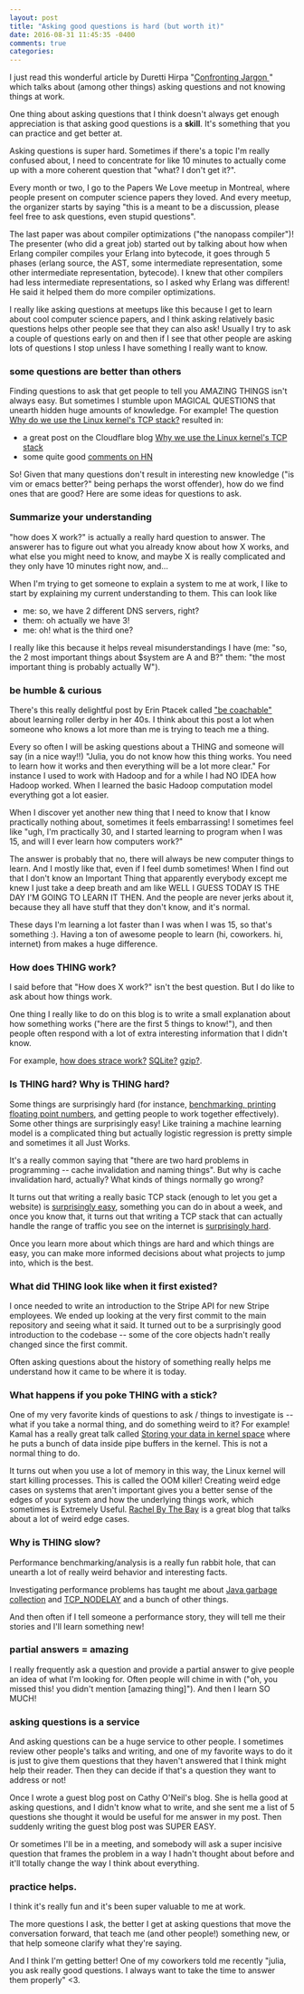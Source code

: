 ```yaml
---
layout: post
title: "Asking good questions is hard (but worth it)"
date: 2016-08-31 11:45:35 -0400
comments: true
categories: 
---
```


I just read this wonderful article by Duretti Hirpa "[Confronting Jargon
](https://medium.com/@duretti/confronting-jargon-7d39c8dd9353)" which talks about (among other things) asking questions and not knowing things at work.

One thing about asking questions that I think doesn't always get enough
appreciation is that asking good questions is a **skill**. It's something that
you can practice and get better at.

Asking questions is super hard. Sometimes if there's a topic I'm really
confused about, I need to concentrate for like 10 minutes to actually come up
with a more coherent question that "what? I don't get it?".

Every month or two, I go to the Papers We Love meetup in Montreal, where
people present on computer science papers they loved. And every meetup, the
organizer starts by saying "this is a meant to be a discussion, please feel
free to ask questions, even stupid questions".

The last paper was about compiler optimizations ("the nanopass compiler")! The
presenter (who did a great job) started out by talking about how when Erlang
compiler compiles your Erlang into bytecode, it goes through 5 phases (erlang
source, the AST, some intermediate representation, some other intermediate
representation, bytecode). I knew that other compilers had less intermediate
representations, so I asked why Erlang was different! He said it helped them do
more compiler optimizations.

I really like asking questions at meetups like this because I get to learn
about cool computer science papers, and I think asking relatively basic
questions helps other people see that they can also ask! Usually I try to ask
a couple of questions early on and then if I see that other people are asking
lots of questions I stop unless I have something I really want to
know.

### some questions are better than others

Finding questions to ask that get people to tell you AMAZING THINGS isn't
always easy. But sometimes I stumble upon MAGICAL QUESTIONS that unearth
hidden huge amounts of knowledge. For example! The question
[Why do we use the Linux kernel's TCP stack?](http://jvns.ca/blog/2016/06/30/why-do-we-use-the-linux-kernels-tcp-stack/) resulted in:

- a great post on the Cloudflare blog [Why we use the Linux kernel's TCP stack](https://blog.cloudflare.com/why-we-use-the-linux-kernels-tcp-stack/)
- some quite good [comments on HN](https://news.ycombinator.com/item?id=12021195)

So! Given that many questions don't result in interesting new knowledge ("is
vim or emacs better?" being perhaps the worst offender), how do we find ones
that are good? Here are some ideas for questions to ask.

### Summarize your understanding

"how does X work?" is actually a really hard question to answer. The answerer has to figure out
what you already know about how X works, and what else you might need to know,
and maybe X is really complicated and they only have 10 minutes right now, and...

When I'm trying to get someone to explain a system to me at work, I like to
start by explaining my current understanding to them. This can look like

- me: so, we have 2 different DNS servers, right?
- them: oh actually we have 3!
- me: oh! what is the third one?

I really like this because it helps reveal misunderstandings I have (me: "so,
the 2 most important things about $system are A and B?" them: "the most
important thing is probably actually W").

### be humble & curious

There's this really delightful post by Erin Ptacek called ["be coachable"](http://sockpuppet.org/blog/2015/08/21/be-coachable/) about learning roller derby in her 40s. I think about this post a lot when someone who knows a lot more than me is trying to teach me a thing.

Every so often I will be asking questions about a THING and someone will say
(in a nice way!!) "Julia, you do not know how this thing works. You need to
learn how it works and then everything will be a lot more clear." For instance
I used to work with Hadoop and for a while I had NO IDEA how Hadoop worked.
When I learned the basic Hadoop computation model everything got a lot easier.

When I discover yet another new thing that I need to know that I know
practically nothing about, sometimes it feels embarrassing! I sometimes feel
like "ugh, I'm practically 30, and I started learning to program when I was
15, and will I ever learn how computers work?"

The answer is probably that no, there will always be new computer things to
learn. And I mostly like that, even if I feel dumb sometimes! When I find out
that I don't know an Important Thing that apparently everybody except me knew
I just take a deep breath and am like WELL I GUESS TODAY IS THE DAY I'M GOING
TO LEARN IT THEN. And the people are never jerks about it, because they all
have stuff that they don't know, and it's normal.

These days I'm learning a lot faster than I was when I was 15, so that's
something :). Having a ton of awesome people to learn (hi, coworkers. hi,
internet) from makes a huge difference.

### How does THING work?

I said before that "How does X work?" isn't the best question. But I do like
to ask about how things work.

One thing I really like to do on this blog is to write a small explanation
about how something works ("here are the first 5 things to know!"), and then
people often respond with a lot of extra interesting information that I didn't
know.

For example, [how does strace work?](http://blog.packagecloud.io/eng/2016/02/29/how-does-strace-work/) [SQLite?](http://jvns.ca/blog/2014/09/27/how-does-sqlite-work-part-1-pages/) [gzip?](http://jvns.ca/blog/2013/10/24/day-16-gzip-plus-poetry-equals-awesome/).

### Is THING hard? Why is THING hard?

Some things are surprisingly hard (for instance, [benchmarking, printing floating point numbers](http://jvns.ca/blog/2016/07/23/rigorous-benchmarking-in-reasonable-time/), and getting people to work together effectively). Some other things are surprisingly easy! Like training a machine learning model is a complicated thing but actually logistic regression is pretty simple and sometimes it all Just Works.

It's a really common saying that "there are two hard problems in programming -- cache invalidation and naming things". But why is cache invalidation hard, actually? What kinds of things normally go wrong?

It turns out that writing a really basic TCP stack (enough to let you get a website) is [surprisingly easy](http://jvns.ca/blog/2014/08/12/what-happens-if-you-write-a-tcp-stack-in-python/), something you can do in about a week, and once you know that, it turns out that writing a TCP stack that can actually handle the range of traffic you see on the internet is [surprisingly hard](https://news.ycombinator.com/item?id=12021195).

Once you learn more about which things are hard and which things are easy, you
can make more informed decisions about what projects to jump into, which is
the best.

### What did THING look like when it first existed?

I once needed to write an introduction to the Stripe API for new Stripe
employees. We ended up looking at the very first commit to the main repository
and seeing what it said. It turned out to be a surprisingly good introduction
to the codebase -- some of the core objects hadn't really changed since the
first commit.

Often asking questions about the history of something really helps me
understand how it came to be where it is today.

### What happens if you poke THING with a stick?

One of my very favorite kinds of questions to ask / things to investigate is -- what if you take a normal thing, and do something weird to it? For example! Kamal has a really great talk called [Storing your data in kernel space](https://www.youtube.com/watch?v=gg0xNgHrAAc) where he puts a bunch of data inside pipe buffers in the kernel. This is not a normal thing to do.

It turns out when you use a lot of memory in this way, the Linux kernel will start killing processes. This is called the OOM killer! Creating weird edge cases on systems that aren't important gives you a better sense of the edges of your system and how the underlying things work, which sometimes is Extremely Useful. [Rachel By The Bay](https://rachelbythebay.com/w/) is a great blog that talks about a lot of weird edge cases.

### Why is THING slow?

Performance benchmarking/analysis is a really fun rabbit hole, that can
unearth a lot of really weird behavior and interesting facts.

Investigating performance problems has taught me about [Java garbage collection](http://jvns.ca/blog/2016/04/22/java-garbage-collection-can-be-really-slow/) and [TCP_NODELAY](http://jvns.ca/blog/2015/11/21/why-you-should-understand-a-little-about-tcp/) and a bunch of other things.

And then often if I tell someone a performance story, they will tell me their
stories and I'll learn something new!

### partial answers = amazing

I really frequently ask a question and provide a partial answer to give people
an idea of what I'm looking for. Often people will chime in with ("oh, you
missed this! you didn't mention [amazing thing]"). And then I learn SO MUCH!

### asking questions is a service

And asking questions can be a huge service to other people. I sometimes review
other people's talks and writing, and one of my favorite ways to do it is just
to give them questions that they haven't answered that I think might help
their reader. Then they can decide if that's a question they want to address
or not!

Once I wrote a guest blog post on Cathy O'Neil's blog. She is hella good at
asking questions, and I didn't know what to write, and she sent me a list of 5
questions she thought it would be useful for me answer in my post. Then
suddenly writing the guest blog post was SUPER EASY.

Or sometimes I'll be in a meeting, and somebody will ask a super incisive
question that frames the problem in a way I hadn't thought about before and
it'll totally change the way I think about everything.

### practice helps.

I think it's really fun and it's been super valuable to me at work.

The more questions I ask, the better I get at asking questions that move the
conversation forward, that teach me (and other people!) something new, or
that help someone clarify what they're saying.

And I think I'm getting better! One of my coworkers told me recently "julia,
you ask really good questions. I always want to take the time to answer them
properly" <3.
